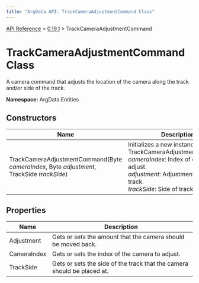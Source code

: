 ```yaml
---
title: "ArgData API: TrackCameraAdjustmentCommand Class"
---
```


[API Reference](/argdata/api/) &gt; [0.19.1](/argdata/api/0.19.1/) &gt; TrackCameraAdjustmentCommand

# TrackCameraAdjustmentCommand Class

A camera command that adjusts the location of the camera along the track and/or side of the track.

**Namespace:** ArgData.Entities

## Constructors

<table class="table table-bordered table-striped ">
<thead>
  <tr>
    <th>Name</th>
    <th>Description</th>
  </tr>
</thead>
<tbody>
  <tr>
    <td>TrackCameraAdjustmentCommand(Byte <em>cameraIndex</em>, Byte <em>adjustment</em>, TrackSide <em>trackSide</em>)</td>
    <td>Initializes a new instance of a TrackCameraAdjustmentCommand.<br /><em>cameraIndex</em>: Index of camera to adjust.<br /><em>adjustment</em>: Adjustment along the track.<br /><em>trackSide</em>: Side of track.<br /></td>
  </tr>
</tbody>
</table>


## Properties

<table class="table table-bordered table-striped ">
<thead>
  <tr>
    <th>Name</th>
    <th>Description</th>
  </tr>
</thead>
<tbody>
  <tr>
    <td>Adjustment</td>
    <td>Gets or sets the amount that the camera should be moved back.</td>
  </tr>
  <tr>
    <td>CameraIndex</td>
    <td>Gets or sets the index of the camera to adjust.</td>
  </tr>
  <tr>
    <td>TrackSide</td>
    <td>Gets or sets the side of the track that the camera should be placed at.</td>
  </tr>
</tbody>
</table>


